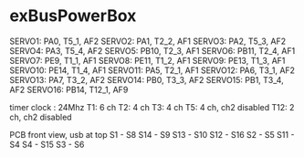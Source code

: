 # exBusPowerBox

SERVO1: PA0, T5_1, AF2
SERVO2: PA1, T2_2, AF1
SERVO3: PA2, T5_3, AF2
SERVO4: PA3, T5_4, AF2
SERVO5: PB10, T2_3, AF1
SERVO6: PB11, T2_4, AF1
SERVO7: PE9, T1_1, AF1
SERVO8: PE11, T1_2, AF1
SERVO9: PE13, T1_3, AF1
SERVO10: PE14, T1_4, AF1
SERVO11: PA5, T2_1, AF1
SERVO12: PA6, T3_1, AF2
SERVO13: PA7, T3_2, AF2
SERVO14: PB0, T3_3, AF2
SERVO15: PB1, T3_4, AF2
SERVO16: PB14, T12_1, AF9

timer clock : 24Mhz
T1: 6 ch
T2: 4 ch
T3: 4 ch
T5: 4 ch, ch2 disabled
T12: 2 ch, ch2 disabled

PCB front view, usb at top
S1 - S8
S14 - S9
S13 - S10
S12 - S16
S2 - S5
S11 - S4
S4 - S15
S3 - S6
